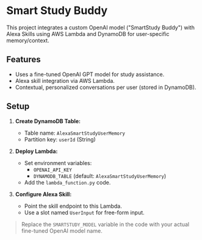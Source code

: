 # Smart Study Buddy

This project integrates a custom OpenAI model ("SmartStudy Buddy") with Alexa Skills using AWS Lambda and DynamoDB for user-specific memory/context.

## Features

- Uses a fine-tuned OpenAI GPT model for study assistance.
- Alexa skill integration via AWS Lambda.
- Contextual, personalized conversations per user (stored in DynamoDB).

## Setup

1. **Create DynamoDB Table:**  
   - Table name: `AlexaSmartStudyUserMemory`
   - Partition key: `userId` (String)

2. **Deploy Lambda:**  
   - Set environment variables:
     - `OPENAI_API_KEY`
     - `DYNAMODB_TABLE` (default: `AlexaSmartStudyUserMemory`)
   - Add the `lambda_function.py` code.

3. **Configure Alexa Skill:**  
   - Point the skill endpoint to this Lambda.
   - Use a slot named `UserInput` for free-form input.

> Replace the `SMARTSTUDY_MODEL` variable in the code with your actual fine-tuned OpenAI model name.
